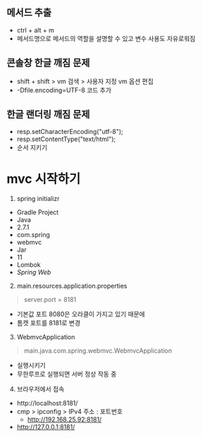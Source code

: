 ## 메서드 추출
- ctrl + alt + m
- 메서드명으로 메서드의 역할을 설명할 수 있고 변수 사용도 자유로워짐

## 콘솔창 한글 깨짐 문제
- shift + shift > vm 검색 > 사용자 지정 vm 옵션 편집
- -Dfile.encoding=UTF-8 코드 추가

## 한글 랜더링 깨짐 문제
- resp.setCharacterEncoding("utf-8");
- resp.setContentType("text/html");
- 순서 지키기

# mvc 시작하기
1. spring initializr
- Gradle Project
- Java
- 2.7.1
- com.spring
- webmvc
- Jar
- 11
- Lombok
- *Spring Web*

2. main.resources.application.properties
> server.port = 8181
- 기본값 포트 8080은 오라클이 가지고 있기 때문에
- 톰캣 포트를 8181로 변경

3. WebmvcApplication
> main.java.com.spring.webmvc.WebmvcApplication
- 실행시키기
- 무한루프로 실행되면 서버 정상 작동 중

4. 브라우저에서 접속
- http://localhost:8181/
- cmp  > ipconfig > IPv4 주소 : 포트번호
  + http://192.168.25.92:8181/
- http://127.0.0.1:8181/